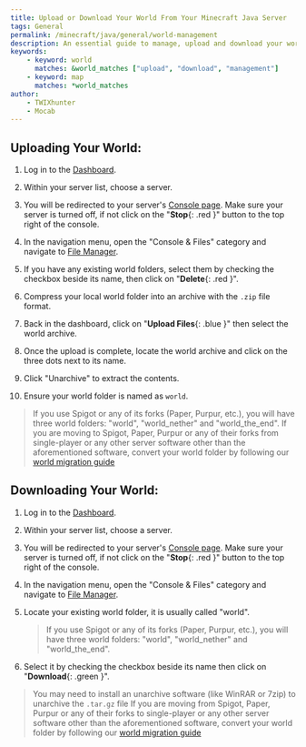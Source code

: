 ```yaml
---
title: Upload or Download Your World From Your Minecraft Java Server
tags: General
permalink: /minecraft/java/general/world-management
description: An essential guide to manage, upload and download your world to and from your server.
keywords:
    - keyword: world
      matches: &world_matches ["upload", "download", "management"]
    - keyword: map
      matches: *world_matches
author:
    - TWIXhunter
    - Mocab
---
```


## Uploading Your World:

1. Log in to the [Dashboard](https://client.falixnodes.net/).

2. Within your server list, choose a server.

3. You will be redirected to your server's [Console page](https://client.falixnodes.net/server/console). Make sure your server is turned off, if not click on the "**Stop**{: .red }" button to the top right of the console.

4. In the navigation menu, open the "Console & Files" category and navigate to [File Manager](https://client.falixnodes.net/server/filemanager).

5. If you have any existing world folders, select them by checking the checkbox beside its name, then click on "**Delete**{: .red }".

6. Compress your local world folder into an archive with the `.zip` file format.

7. Back in the dashboard, click on "**Upload Files**{: .blue }" then select the world archive.

8. Once the upload is complete, locate the world archive and click on the three dots next to its name.

9. Click "Unarchive" to extract the contents.

10. Ensure your world folder is named as `world`.

> If you use Spigot or any of its forks (Paper, Purpur, etc.), you will have three world folders: "world", "world_nether" and "world_the_end".
> If you are moving to Spigot, Paper, Purpur or any of their forks from single-player or any other server software other than the aforementioned software, convert your world folder by following our [world migration guide](/minecraft/java/general/migrate-world)

## Downloading Your World:

1. Log in to the [Dashboard](https://client.falixnodes.net/).

2. Within your server list, choose a server.

3. You will be redirected to your server's [Console page](https://client.falixnodes.net/server/console). Make sure your server is turned off, if not click on the "**Stop**{: .red }" button to the top right of the console.

4. In the navigation menu, open the "Console & Files" category and navigate to [File Manager](https://client.falixnodes.net/server/filemanager).

5. Locate your existing world folder, it is usually called "world".

    > If you use Spigot or any of its forks (Paper, Purpur, etc.), you will have three world folders: "world", "world_nether" and "world_the_end".

6. Select it by checking the checkbox beside its name then click on "**Download**{: .green }".

> You may need to install an unarchive software (like WinRAR or 7zip) to unarchive the `.tar.gz` file
> If you are moving from Spigot, Paper, Purpur or any of their forks to single-player or any other server software other than the aforementioned software, convert your world folder by following our [world migration guide](/minecraft/java/general/migrate-world)
